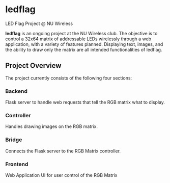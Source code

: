# ledflag
LED Flag Project @ NU Wireless

**ledflag** is an ongoing project at the NU Wireless club.
The objective is to control a 32x64 matrix of addressable LEDs wirelessly through a web application,
with a variety of features planned. Displaying text, images, and the ability to draw only the matrix
are all intended functionalities of ledflag.

## Project Overview
The project currently consists of the following four sections:

### Backend
Flask server to handle web requests that tell the RGB matrix what to display.

### Controller
Handles drawing images on the RGB matrix.

### Bridge
Connects the Flask server to the RGB Matrix controller.

### Frontend
Web Application UI for user control of the RGB Matrix
